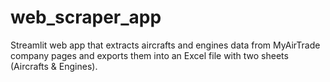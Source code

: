 # web_scraper_app
Streamlit web app that extracts aircrafts and engines data from MyAirTrade company pages and exports them into an Excel file with two sheets (Aircrafts &amp; Engines).
